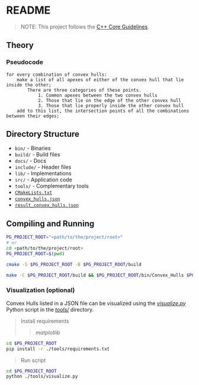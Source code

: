 # README

> NOTE: This project follows the [C++ Core Guidelines](http://isocpp.github.io/CppCoreGuidelines/CppCoreGuidelines).

## Theory

### Pseudocode

``` psuedocode
for every combination of convex hulls:
    make a list of all apexes of either of the convex hull that lie inside the other;
        There are three categories of these points.
            1. Common apexes between the two convex hulls
            2. Those that lie on the edge of the other convex hull
            3. Those that lie properly inside the other convex hull
    add to this list, the intersection points of all the combinations between their edges;
```

## Directory Structure

* `bin/` - Binaries
* `build/` - Build files
* `docs/` - Docs
* `include/` - Header files
* `lib/` - Implementations
* `src/` - Application code
* `tools/` - Complementary tools
* [`CMakeLists.txt`](./CMakeLists.txt)
* [`convex_hulls.json`](./convex_hulls.json)
* [`result_convex_hulls.json`](./result_convex_hulls.json)

## Compiling and Running

``` sh
PG_PROJECT_ROOT="<path/to/the/project/root>"
# or
cd <path/to/the/project/root>
PG_PROJECT_ROOT=$(pwd)
```

``` sh
cmake -S $PG_PROJECT_ROOT -B $PG_PROJECT_ROOT/build
```

``` sh
make -C $PG_PROJECT_ROOT/build && $PG_PROJECT_ROOT/bin/Convex_Hulls $PG_PROJECT_ROOT/convex_hulls.json
```

### Visualization (optional)

Convex Hulls listed in a JSON file can be visualized using the [*visualize.py*](./tools/visualize.py) Python script in the [*tools/*](./tools) directory.  

> Install requirements
>> *matplotlib*

``` sh
cd $PG_PROJECT_ROOT
pip install -r ./tools/requirements.txt
```

> Run script

``` sh
cd $PG_PROJECT_ROOT
python ./tools/visualize.py
```
